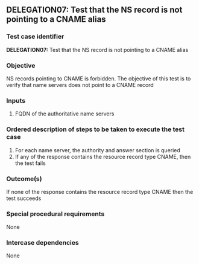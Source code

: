 ## DELEGATION07: Test that the NS record is not pointing to a CNAME alias

### Test case identifier
**DELEGATION07:** Test that the NS record is not pointing to a CNAME alias 

### Objective
NS records pointing to CNAME is forbidden. The objective of this test is to verify that name servers does not point to a CNAME record

### Inputs
1. FQDN of the authoritative name servers

### Ordered description of steps to be taken to execute the test case
1. For each name server, the authority and answer section is queried
2. If any of the response contains the resource record type CNAME, then the test fails

### Outcome(s)
If none of the response contains the resource record type CNAME then the test succeeds

### Special procedural requirements
None

### Intercase dependencies
None
